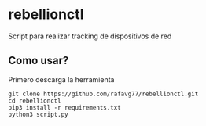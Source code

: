 # rebellionctl
Script para realizar tracking de dispositivos de red

Como usar?
-------
 Primero descarga la herramienta

```
git clone https://github.com/rafavg77/rebellionctl.git
cd rebellionctl
pip3 install -r requirements.txt
python3 script.py
```
